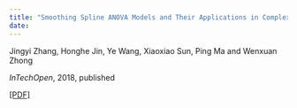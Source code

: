 ```yaml
---
title: "Smoothing Spline ANOVA Models and Their Applications in Complex and Massive Datasets"
date:
---
```


Jingyi Zhang, Honghe Jin, Ye Wang, Xiaoxiao Sun, Ping Ma and Wenxuan Zhong

*InTechOpen*, 2018, published

[[PDF]](https://joyeecat.github.io/files/Smoothing.pdf)
